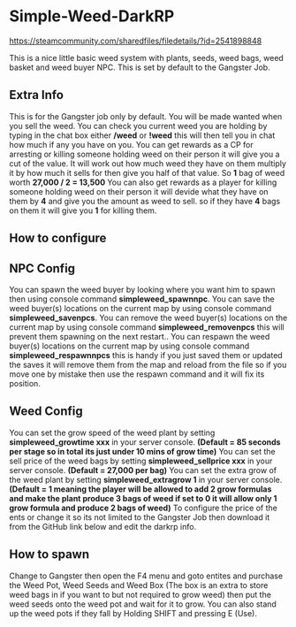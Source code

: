 # Simple-Weed-DarkRP

https://steamcommunity.com/sharedfiles/filedetails/?id=2541898848

This is a nice little basic weed system with plants, seeds, weed bags, weed basket and weed buyer NPC. This is set by default to the Gangster Job.

## Extra Info
This is for the Gangster job only by default.
You will be made wanted when you sell the weed.
You can check you current weed you are holding by typing in the chat box either **/weed** or **!weed** this will then tell you in chat how much if any you have on you.
You can get rewards as a CP for arresting or killing someone holding weed on their person it will give you a cut of the value. It will work out how much weed they have on them multiply it by how much it sells for then give you half of that value. So **1** bag of weed worth **27,000 / 2 = 13,500**
You can also get rewards as a player for killing someone holding weed on their person it will devide what they have on them by **4** and give you the amount as weed to sell. so if they have **4** bags on them it will give you **1** for killing them.

## How to configure
## NPC Config
You can spawn the weed buyer by looking where you want him to spawn then using console command **simpleweed_spawnnpc**.
You can save the weed buyer(s) locations on the current map by using console command **simpleweed_savenpcs**.
You can remove the weed buyer(s) locations on the current map by using console command **simpleweed_removenpcs** this will prevent them spawning on the next restart..
You can respawn the weed buyer(s) locations on the current map by using console command **simpleweed_respawnnpcs** this is handy if you just saved them or updated the saves it will remove them from the map and reload from the file so if you move one by mistake then use the respawn command and it will fix its position.
## Weed Config
You can set the grow speed of the weed plant by setting **simpleweed_growtime xxx** in your server console. **(Default = 85 seconds per stage so in total its just under 10 mins of grow time)**
You can set the sell price of the weed bags by setting **simpleweed_sellprice xxx** in your server console. **(Default = 27,000 per bag)**
You can set the extra grow of the weed plant by setting **simpleweed_extragrow 1** in your server console. **(Default = 1 meaning the player will be allowed to add 2 grow formulas and make the plant produce 3 bags of weed if set to 0 it will allow only 1 grow formula and produce 2 bags of weed)**
To configure the price of the ents or change it so its not limited to the Gangster Job then download it from the GitHub link below and edit the darkrp info.

## How to spawn
Change to Gangster then open the F4 menu and goto entites and purchase the Weed Pot, Weed Seeds and Weed Box (The box is an extra to store weed bags in if you want to but not required to grow weed) then put the weed seeds onto the weed pot and wait for it to grow. You can also stand up the weed pots if they fall by Holding SHIFT and pressing E (Use).

